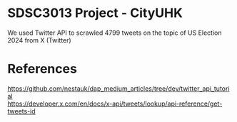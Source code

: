 # SDSC3013 Project - CityUHK

We used Twitter API to scrawled 4799 tweets on the topic of US Election 2024 from X (Twitter)

# References
https://github.com/nestauk/dap_medium_articles/tree/dev/twitter_api_tutorial \
https://developer.x.com/en/docs/x-api/tweets/lookup/api-reference/get-tweets-id
